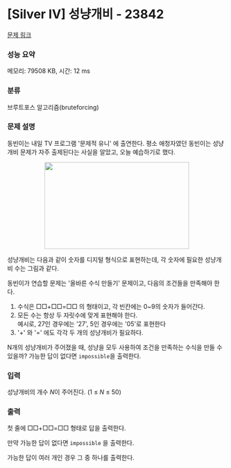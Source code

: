 # [Silver IV] 성냥개비 - 23842 

[문제 링크](https://www.acmicpc.net/problem/23842) 

### 성능 요약

메모리: 79508 KB, 시간: 12 ms

### 분류

브루트포스 알고리즘(bruteforcing)

### 문제 설명

<p>동빈이는 내일 TV 프로그램 '문제적 유니' 에 출연한다. 평소 애청자였던 동빈이는 성냥개비 문제가 자주 출제된다는 사실을 알았고, 오늘 예습하기로 했다.</p>

<p style="text-align: center;"><img alt="" src="https://upload.acmicpc.net/4ca15d6c-034a-4bd2-89f0-0b1ff2c64720/-/preview/" style="width: 333px; height: 200px;"></p>

<p>성냥개비는 다음과 같이 숫자를 디지털 형식으로 표현하는데, 각 숫자에 필요한 성냥개비 수는 그림과 같다.</p>

<p>동빈이가 연습할 문제는 '올바른 수식 만들기' 문제이고, 다음의 조건들을 만족해야 한다.</p>

<ol>
	<li>수식은 □□+□□=□□ 의 형태이고, 각 빈칸에는 0~9의 숫자가 들어간다.</li>
	<li>모든 수는 항상 두 자릿수에 맞게 표현해야 한다.<br>
	예시로, 27인 경우에는 '27', 5인 경우에는 '05'로 표현한다</li>
	<li>'+' 와 '=' 에도 각각 두 개의 성냥개비가 필요하다. </li>
</ol>

<p>N개의 성냥개비가 주어졌을 때, 성냥을 모두 사용하여 조건을 만족하는 수식을 만들 수 있을까? 가능한 답이 없다면 <code>impossible</code>을 출력한다.</p>

### 입력 

 <p>성냥개비의 개수 <em>N</em>이 주어진다. (1 ≤ <em>N</em> ≤ 50)</p>

### 출력 

 <p>첫 줄에 □□+□□=□□ 형태로 답을 출력한다.</p>

<p>만약 가능한 답이 없다면 <code>impossible</code> 을 출력한다.</p>

<p>가능한 답이 여러 개인 경우 그 중 하나를 출력한다.</p>

